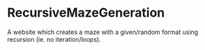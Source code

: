 # RecursiveMazeGeneration
A website which creates a maze with a given/random format using recursion (ie. no iteration/loops).
